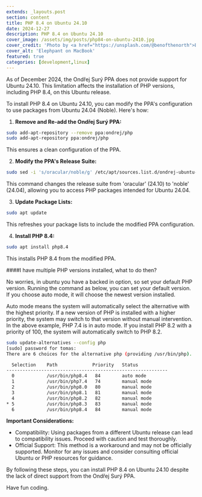 ```yaml
---
extends: _layouts.post
section: content
title: PHP 8.4 on Ubuntu 24.10
date: 2024-12-27
description: PHP 8.4 on Ubuntu 24.10
cover_image: /assets/img/posts/php84-on-ubuntu-2410.jpg
cover_credit: 'Photo by <a href="https://unsplash.com/@benofthenorth">Ben Griffiths</a> on <a href="https://unsplash.com/photos/blue-elephant-figurine-on-macbook-pro-Bj6ENZDMSDY">Unsplash</a>'
cover_alt: 'Elephpant on MacBook'
featured: true
categories: [development,linux]
---
```


As of December 2024, the Ondřej Surý PPA does not provide support for Ubuntu 24.10. This limitation affects the installation of PHP versions, including PHP 8.4, on this Ubuntu release.

To install PHP 8.4 on Ubuntu 24.10, you can modify the PPA's configuration to use packages from Ubuntu 24.04 (Noble). Here's how:

1. **Remove and Re-add the Ondřej Surý PPA:**
```bash
sudo add-apt-repository --remove ppa:ondrej/php
sudo add-apt-repository ppa:ondrej/php
```
This ensures a clean configuration of the PPA.

2. **Modify the PPA's Release Suite:**
```bash
sudo sed -i 's/oracular/noble/g' /etc/apt/sources.list.d/ondrej-ubuntu-php-oracular.sources
```
This command changes the release suite from 'oracular' (24.10) to 'noble' (24.04), allowing you to access PHP packages intended for Ubuntu 24.04.

3. **Update Package Lists:**

```bash
sudo apt update
```
This refreshes your package lists to include the modified PPA configuration.

4. **Install PHP 8.4:**

```bash
sudo apt install php8.4
```
This installs PHP 8.4 from the modified PPA.

####I have multiple PHP versions installed, what to do then?

No worries, in ubuntu you have a backed in option, so set your default PHP version. Running the command as below, you can
set your default version. If you choose auto mode, it will choose the newest version installed.

Auto mode means the system will automatically select the alternative with the highest priority. If a new version of PHP is installed with a higher priority, the system may switch to that version without manual intervention.
In the above example, PHP 7.4 is in auto mode. If you install PHP 8.2 with a priority of 100, the system will automatically switch to PHP 8.2.

```bash
sudo update-alternatives --config php
[sudo] password for tomas:
There are 6 choices for the alternative php (providing /usr/bin/php).

  Selection    Path             Priority   Status
------------------------------------------------------------
  0            /usr/bin/php8.4   84        auto mode
  1            /usr/bin/php7.4   74        manual mode
  2            /usr/bin/php8.0   80        manual mode
  3            /usr/bin/php8.1   81        manual mode
  4            /usr/bin/php8.2   82        manual mode
* 5            /usr/bin/php8.3   83        manual mode
  6            /usr/bin/php8.4   84        manual mode
```


**Important Considerations:**

* Compatibility: Using packages from a different Ubuntu release can lead to compatibility issues. Proceed with caution and test thoroughly.
* Official Support: This method is a workaround and may not be officially supported. Monitor for any issues and consider consulting official Ubuntu or PHP resources for guidance.

By following these steps, you can install PHP 8.4 on Ubuntu 24.10 despite the lack of direct support from the Ondřej Surý PPA.

Have fun coding.

